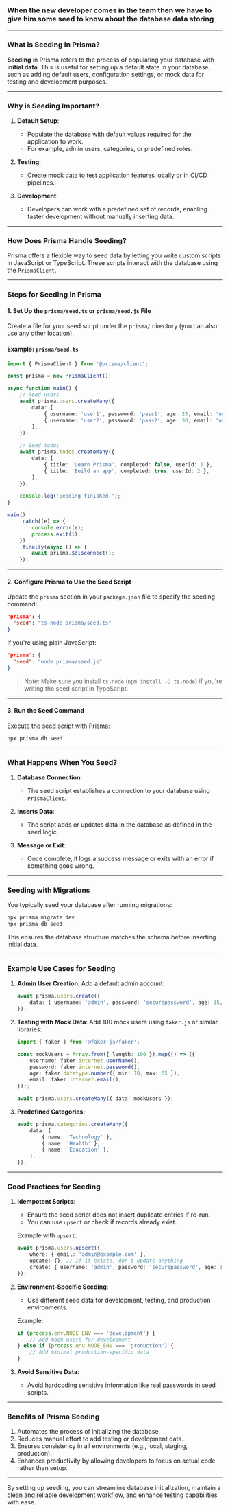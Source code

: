 ### When the new developer comes in the team then we have to give him some seed to know about the database data storing

---


### **What is Seeding in Prisma?**

**Seeding** in Prisma refers to the process of populating your database with **initial data**. This is useful for setting up a default state in your database, such as adding default users, configuration settings, or mock data for testing and development purposes.

---

### **Why is Seeding Important?**

1. **Default Setup**:
   - Populate the database with default values required for the application to work.
   - For example, admin users, categories, or predefined roles.
   
2. **Testing**:
   - Create mock data to test application features locally or in CI/CD pipelines.
   
3. **Development**:
   - Developers can work with a predefined set of records, enabling faster development without manually inserting data.

---

### **How Does Prisma Handle Seeding?**

Prisma offers a flexible way to seed data by letting you write custom scripts in JavaScript or TypeScript. These scripts interact with the database using the `PrismaClient`.

---

### **Steps for Seeding in Prisma**

#### 1. **Set Up the `prisma/seed.ts` or `prisma/seed.js` File**
Create a file for your seed script under the `prisma/` directory (you can also use any other location).

#### Example: `prisma/seed.ts`
```typescript
import { PrismaClient } from '@prisma/client';

const prisma = new PrismaClient();

async function main() {
    // Seed users
    await prisma.users.createMany({
        data: [
            { username: 'user1', password: 'pass1', age: 25, email: 'user1@example.com' },
            { username: 'user2', password: 'pass2', age: 30, email: 'user2@example.com' },
        ],
    });

    // Seed todos
    await prisma.todos.createMany({
        data: [
            { title: 'Learn Prisma', completed: false, userId: 1 },
            { title: 'Build an app', completed: true, userId: 2 },
        ],
    });

    console.log('Seeding finished.');
}

main()
    .catch((e) => {
        console.error(e);
        process.exit(1);
    })
    .finally(async () => {
        await prisma.$disconnect();
    });
```

---

#### 2. **Configure Prisma to Use the Seed Script**
Update the `prisma` section in your `package.json` file to specify the seeding command:
```json
"prisma": {
  "seed": "ts-node prisma/seed.ts"
}
```

If you're using plain JavaScript:
```json
"prisma": {
  "seed": "node prisma/seed.js"
}
```

> Note: Make sure you install `ts-node` (`npm install -D ts-node`) if you're writing the seed script in TypeScript.

---

#### 3. **Run the Seed Command**
Execute the seed script with Prisma:
```bash
npx prisma db seed
```

---

### **What Happens When You Seed?**

1. **Database Connection**:
   - The seed script establishes a connection to your database using `PrismaClient`.

2. **Inserts Data**:
   - The script adds or updates data in the database as defined in the seed logic.

3. **Message or Exit**:
   - Once complete, it logs a success message or exits with an error if something goes wrong.

---

### **Seeding with Migrations**
You typically seed your database after running migrations:
```bash
npx prisma migrate dev
npx prisma db seed
```

This ensures the database structure matches the schema before inserting initial data.

---

### **Example Use Cases for Seeding**

1. **Admin User Creation**:
   Add a default admin account:
   ```typescript
   await prisma.users.create({
       data: { username: 'admin', password: 'securepassword', age: 35, email: 'admin@example.com' },
   });
   ```

2. **Testing with Mock Data**:
   Add 100 mock users using `faker.js` or similar libraries:
   ```typescript
   import { faker } from '@faker-js/faker';

   const mockUsers = Array.from({ length: 100 }).map(() => ({
       username: faker.internet.userName(),
       password: faker.internet.password(),
       age: faker.datatype.number({ min: 18, max: 65 }),
       email: faker.internet.email(),
   }));

   await prisma.users.createMany({ data: mockUsers });
   ```

3. **Predefined Categories**:
   ```typescript
   await prisma.categories.createMany({
       data: [
           { name: 'Technology' },
           { name: 'Health' },
           { name: 'Education' },
       ],
   });
   ```

---

### **Good Practices for Seeding**

1. **Idempotent Scripts**:
   - Ensure the seed script does not insert duplicate entries if re-run.
   - You can use `upsert` or check if records already exist.

   Example with `upsert`:
   ```typescript
   await prisma.users.upsert({
       where: { email: 'admin@example.com' },
       update: {}, // If it exists, don't update anything
       create: { username: 'admin', password: 'securepassword', age: 35, email: 'admin@example.com' },
   });
   ```

2. **Environment-Specific Seeding**:
   - Use different seed data for development, testing, and production environments.

   Example:
   ```typescript
   if (process.env.NODE_ENV === 'development') {
       // Add mock users for development
   } else if (process.env.NODE_ENV === 'production') {
       // Add minimal production-specific data
   }
   ```

3. **Avoid Sensitive Data**:
   - Avoid hardcoding sensitive information like real passwords in seed scripts.

---

### **Benefits of Prisma Seeding**
1. Automates the process of initializing the database.
2. Reduces manual effort to add testing or development data.
3. Ensures consistency in all environments (e.g., local, staging, production).
4. Enhances productivity by allowing developers to focus on actual code rather than setup.

---

By setting up seeding, you can streamline database initialization, maintain a clean and reliable development workflow, and enhance testing capabilities with ease.